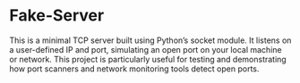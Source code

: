 # Fake-Server
This is a minimal TCP server built using Python’s socket module. It listens on a user-defined IP and port, simulating an open port on your local machine or network. This project is particularly useful for testing and demonstrating how port scanners and network monitoring tools detect open ports.
